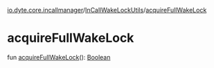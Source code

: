 [io.dyte.core.incallmanager](../index.md)/[InCallWakeLockUtils](index.md)/[acquireFullWakeLock](acquire-full-wake-lock.md)

# acquireFullWakeLock


fun [acquireFullWakeLock](acquire-full-wake-lock.md)(): [Boolean](https://kotlinlang.org/api/latest/jvm/stdlib/kotlin/-boolean/index.html)
